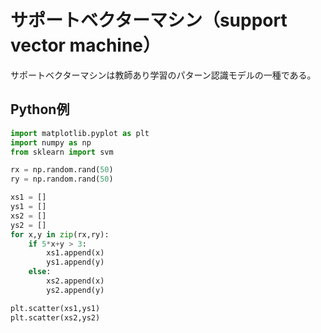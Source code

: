 # サポートベクターマシン（support vector machine）

サポートベクターマシンは教師あり学習のパターン認識モデルの一種である。

## Python例

```py
import matplotlib.pyplot as plt
import numpy as np
from sklearn import svm

rx = np.random.rand(50)
ry = np.random.rand(50)

xs1 = []
ys1 = []
xs2 = []
ys2 = []
for x,y in zip(rx,ry):
    if 5*x+y > 3:
        xs1.append(x)
        ys1.append(y)
    else:
        xs2.append(x)
        ys2.append(y)

plt.scatter(xs1,ys1)
plt.scatter(xs2,ys2)

```
